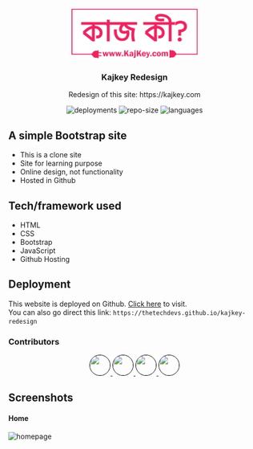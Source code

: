 <p align="center">
  <img src='img/home/navbar/logo.png' height="100px" alt="logo" />
</p>

<h3 align="center">Kajkey Redesign</h3>
<p align="center">
  Redesign of this site: https://kajkey.com
</p>
<p align="center">
  <img src="https://img.shields.io/github/deployments/thetechdevs/kajkey-redesign/github-pages?label=website" height="20px" alt="deployments" />
  <img src="https://img.shields.io/github/repo-size/thetechdevs/kajkey-redesign" height="20px" alt="repo-size" />
  <img src="https://img.shields.io/github/languages/top/thetechdevs/kajkey-redesign" height="20px" alt="languages" />
</p>

## A simple Bootstrap site 
- This is a clone site
- Site for learning purpose
- Online design, not functionality
- Hosted in Github

## Tech/framework used
- HTML
- CSS
- Bootstrap
- JavaScript
- Github Hosting


## Deployment
This website is deployed on Github. [Click here](https://thetechdevs.github.io/kajkey-redesign) to visit.
<br>
You can also go direct this link: `https://thetechdevs.github.io/kajkey-redesign`

### Contributors
<p align="center">
  <a href="https://github.com/arifpro">
    <img src='https://avatars0.githubusercontent.com/u/45432079?s=460&u=384e72c5bea8980f3a52adc6069788482b64c665&v=4' height="40px" width="40px" style="border-radius: 50%; border: 1px solid black;" />
  </a>
    
  <a href="https://github.com/dev-ashik">
    <img src='https://avatars0.githubusercontent.com/u/61373940?s=460&u=e0422a3e38f2c1febe9ff7b603a27ce15dd70e33&v=4' height="40px" width="40px" style="border-radius: 50%; border: 1px solid black;" />
  </a>
    
  <a href="https://github.com/Arbijoy">
    <img src='https://avatars1.githubusercontent.com/u/61105901?s=460&u=8224d3ba06e05f4d565e4ee131a4d5d20d4ad3e4&v=4' height="40px" width="40px" style="border-radius: 50%; border: 1px solid black;" />
  </a>
    
   <a href="https://github.com/Mutasim-Shatil">
    <img src='https://avatars2.githubusercontent.com/u/70066678?s=400&u=2d6dc93ad9706c95c1f8dc336cd86ccf63927f69&v=4' height="40px" width="40px" style="border-radius: 50%; border: 1px solid black;" />
  </a>
</p>


## Screenshots
#### Home
<img src='https://raw.githubusercontent.com/thetechdevs/kajkey-redesign/master/screenshots/home.png' alt="homepage" height="auto" width="50%"/>
